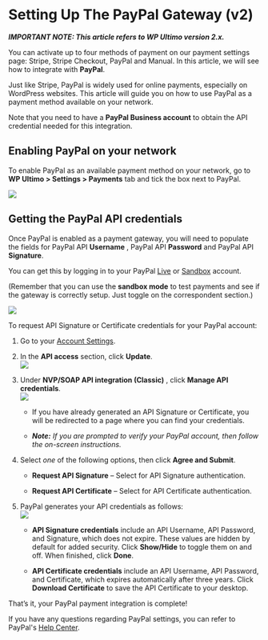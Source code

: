 # Setting Up The PayPal Gateway (v2)

_**IMPORTANT NOTE: This article refers to WP Ultimo version 2.x.**_

You can activate up to four methods of payment on our payment settings page: Stripe, Stripe Checkout, PayPal and Manual. In this article, we will see how to integrate with **PayPal**.

Just like Stripe, PayPal is widely used for online payments, especially on WordPress websites. This article will guide you on how to use PayPal as a payment method available on your network.

Note that you need to have a **PayPal Business account** to obtain the API credential needed for this integration.

## Enabling PayPal on your network

To enable PayPal as an available payment method on your network, go to **WP Ultimo > Settings > Payments** tab and tick the box next to PayPal.

![](https://wp-ultimo-space.fra1.cdn.digitaloceanspaces.com/hs-file-FhlfHHJLPl.png)

## Getting the PayPal API credentials

Once PayPal is enabled as a payment gateway, you will need to populate the fields for PayPal API **Username** , PayPal API **Password** and PayPal API **Signature**.

You can get this by logging in to your PayPal [Live](https://www.paypal.com/home) or [Sandbox](https://www.sandbox.paypal.com/home) account.

(Remember that you can use the **sandbox mode** to test payments and see if the gateway is correctly setup. Just toggle on the correspondent section.)

![](https://wp-ultimo-space.fra1.cdn.digitaloceanspaces.com/hs-file-PgTatIgsIm.png)

To request API Signature or Certificate credentials for your PayPal account:

  1. Go to your [Account Settings](https://www.paypal.com/businessmanage/account/accountAccess).

  2. In the **API access** section, click **Update**.  
![](https://wp-ultimo-space.fra1.cdn.digitaloceanspaces.com/hs-file-Dx72ARoKzx.png)

  3. Under **NVP/SOAP API integration (Classic)** , click **Manage API credentials**.  
![](https://wp-ultimo-space.fra1.cdn.digitaloceanspaces.com/hs-file-mUoIzsfpMq.png)

     * If you have already generated an API Signature or Certificate, you will be redirected to a page where you can find your credentials.

     * _**Note:** If you are prompted to verify your PayPal account, then follow the on-screen instructions._

  4. Select _one_ of the following options, then click **Agree and Submit**.

     * **Request API Signature** – Select for API Signature authentication.

     * **Request API Certificate** – Select for API Certificate authentication.

  5. PayPal generates your API credentials as follows:  
![](https://wp-ultimo-space.fra1.cdn.digitaloceanspaces.com/hs-file-utEMaS5roo.png)

     * **API Signature credentials** include an API Username, API Password, and Signature, which does not expire. These values are hidden by default for added security. Click **Show/Hide** to toggle them on and off. When finished, click **Done**.

     * **API Certificate credentials** include an API Username, API Password, and Certificate, which expires automatically after three years. Click **Download Certificate** to save the API Certificate to your desktop.

That’s it, your PayPal payment integration is complete!

If you have any questions regarding PayPal settings, you can refer to PayPal's [Help Center](https://www.paypal.com/br/smarthelp/home).
